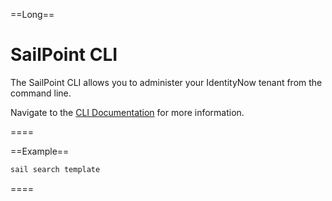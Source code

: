 ==Long==
# SailPoint CLI
The SailPoint CLI allows you to administer your IdentityNow tenant from the command line.

Navigate to the [CLI Documentation](https://developer.sailpoint.com/idn/tools/cli) for more information.

====

==Example==
```bash
sail search template 
```
====
